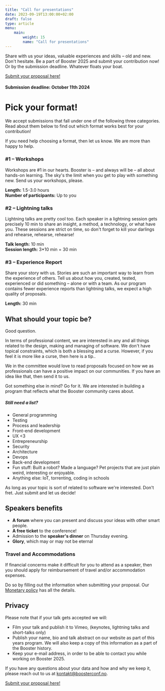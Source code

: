 ```yaml
---
title: "Call for presentations"
date: 2023-09-19T13:00:00+02:00
draft: false
type: article
menu:
    main:
        weight: 15
        name: "Call for presentations"
---
```


Share with us your ideas, valuable experiences and skills – old and new. Don't hesitate. Be a part of Booster 2025 and submit your contribution now! Or by the submission deadline. Whatever floats your boat.

[Submit your proposal here!](https://sessionize.com/booster-conference-2025)

#### Submission deadline: October 11th 2024

Pick your format!
=================

We accept submissions that fall under one of the following three categories. Read about them below to find out which format works best for your contribution!

If you need help choosing a format, then let us know. We are more than happy to help.

### #1 – Workshops

Workshops are #1 in our hearts. Booster is – and always will be – all about hands-on learning. The sky's the limit when you get to play with something new. Send us your workshops, please.

**Length:** 1.5-3.0 hours  
**Number of participants:** Up to you

### #2 – Lightning talks

Lightning talks are pretty cool too. Each speaker in a lightning session gets precisely 10 min to share an insight, a method, a technology, or what have you. These sessions are strict on time, so don't forget to kill your darlings and rehearse, rehearse, rehearse!

**Talk length:** 10 min  
**Session length:** 3\*10 min = 30 min

### #3 – Experience Report

Share your story with us. Stories are such an important way to learn from the experience of others. Tell us about how you, created, tested, experienced or did something – alone or with a team. As our program contains fewer experience reports than lightning talks, we expect a high quality of proposals.

**Length:** 30 min  

What should your topic be?
--------------------------

Good question.

In terms of professional content, we are interested in any and all things related to the design, making and managing of software. We don't have topical constraints, which is both a blessing and a curse. However, if you feel it is more like a curse, then here is a tip..

We in the committee would love to read proposals focused on how we as professionals can have a positive impact on our communities. If you have an idea like that, then send it to us.

Got something else in mind? Go for it. We are interested in building a program that reflects what the Booster community cares about.

##### Still need a list?

*   General programming
*   Testing
*   Process and leadership
*   Front-end development
*   UX <3
*   Entrepreneurship
*   Security
*   Architecture
*   Devops
*   Back-end development
*   Fun stuff: Built a robot? Made a language? Pet projects that are just plain weird, interesting or enjoyable.
*   Anything else: IoT, torrenting, coding in schools

As long as your topic is sort of related to software we're interested. Don't fret. Just submit and let us decide!

Speakers benefits
-----------------

*   **A forum** where you can present and discuss your ideas with other smart people.
*   **A free ticket** to the conference!
*   Admission to the **speaker's dinner** on Thursday evening.
*   **Glory**, which may or may not be eternal

### Travel and Accommodations

If financial concerns make it difficult for you to attend as a speaker, then you should apply for reimbursement of travel and/or accommodation expenses.

Do so by filling out the information when submitting your proposal. Our [Monetary policy](/info/monetary-policy/) has all the details.

Privacy
-------

Please note that if your talk gets accepted we will:

*   Film your talk and publish it to Vimeo, (keynotes, lightning talks and short-talks only)
*   Publish your name, bio and talk abstract on our website as part of this years program. We will also keep a copy of this information as a part of the Booster history.
*   Keep your e-mail address, in order to be able to contact you while working on Booster 2025.

If you have any questions about your data and how and why we keep it, please reach out to us at [kontakt@boosterconf.no](mailto:kontakt@boosterconf.no).

[Submit your proposal here!](https://forms.gle/H3pwQGeG8875wfnDA)

